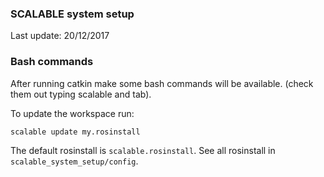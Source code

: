 ###  SCALABLE system setup

Last update: 20/12/2017  

### Bash commands

After running catkin make some bash commands will be available. (check them out typing scalable and tab).

To update the workspace run:  

  <code>scalable update my.rosinstall </code>

The default rosinstall is <code>scalable.rosinstall</code>. See all rosinstall in <code>scalable_system_setup/config</code>.
